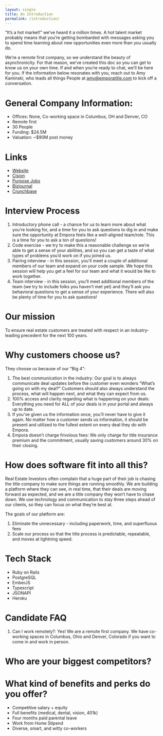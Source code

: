 ```yaml
---
layout: single
title: An Introduction
permalink: /introduction/
---
```


“It’s a hot market!” we’ve heard it a million times. A hot talent market probably means that you’re getting bombarded with messages asking you to spend time learning about new opportunities even more than you usually do.

We’re a remote first company, so we understand the beauty of asynchronicity. For that reason, we’ve created this doc so you can get to know us on your own time. If and when you’re ready to chat, we’ll be here for you. If the information below resonates with you,  reach out to Amy Kaminski, who leads all things People at amy@emporatitle.com to kick off a conversation.

# General Company Information:

* Offices: None, Co-working space in Columbus, OH and Denver, CO
* Remote first
* 30 People
* Funding: $24.5M
* Valuation: ~$90M post money

# Links

* [Website](www.emporatitle.com)
* [Cision](https://www.prnewswire.com/news-releases/empora-title-raises-its-series-a-bringing-total-funding-to-24-6-million-to-reinvent-the-title-industry-for-real-estate-investors-301435267.html)
* [Purpose Jobs](https://www.purpose.jobs/blog/root-backs-empora-title-raises-25m)
* [Bizjournal](https://www.bizjournals.com/columbus/inno/stories/fundings/2021/12/01/empora-title-startup-raises-25m-vc-backed-by-root.html)
* [Crunchbase](https://www.crunchbase.com/organization/empora-title)

# Interview Process

1. Introductory phone call - a chance for us to learn more about what you’re looking for, and a time for you to ask questions to dig in and make sure the opportunity at Empora feels like a well-aligned team/role. This is a time for you to ask a ton of questions!
2. Code exercise - we try to make this a reasonable challenge so we’re able to get a sense of your abilities, and so you can get a taste of what types of problems you’d work on if you joined us.
3. Pairing interview - in this session, you’ll meet a couple of additional members of our team and expand on your code sample. We hope this session will help you get a feel for our team and what it would be like to work together.
4. Team interview - in this session, you’ll meet additional members of the team (we try to include folks you haven’t met yet) and they’ll ask you behavioral questions to get a sense of your experience. There will also be plenty of time for you to ask questions!

# Our mission

To ensure real estate customers are treated with respect in an industry-leading precedent for the next 100 years.

# Why customers choose us?

They choose us because of our "Big 4":

1. The best communication in the industry: Our goal is to always communicate deal updates before the customer even wonders “What’s going on with my deal?” Customers should also always understand the process, what will happen next, and what they can expect from us.
2. 100% access and clarity regarding what is happening on your deals: Everything you need for ALL of your deals is in your portal and always up to date.
3. If you’ve given us the information once, you’ll never have to give it again. No matter how a customer sends us information, it should be present and utilized to the fullest extent on every deal they do with Empora.
4. Empora doesn’t charge frivolous fees: We only charge for title insurance premium and the commitment, usually saving customers around 30% on their closing.

# How does software fit into all this?

Real Estate Investors often complain that a huge part of their job is chasing the title company to make sure things are running smoothly. We are building a platform where they can see, in real time, that their deals are moving forward as expected, and we are a title company they won’t have to chase down. We use technology and communication to stay three steps ahead of our clients, so they can focus on what they’re best at.

The goals of our platform are:
1. Eliminate the unnecessary - including paperwork, time, and superfluous fees
2. Scale our process so that the title process is predictable, repeatable, and moves at lightning speed.

# Tech Stack

* Ruby on Rails
* PostgreSQL
* EmberJS
* Typescript
* JSONAPI
* Heroku

# Candidate FAQ

1. Can I work remotely?: Yes! We are a remote first company. We have co-working spaces in Columbus, Ohio and Denver, Colorado if you want to come in and work in person.

# Who are your biggest competitors?

# What kind of benefits and perks do you offer?

* Competitive salary + equity
* Full benefits (medical, dental, vision, 401k)
* Four months paid parental leave
* Work from Home Stipend
* Diverse, smart, and witty co-workers
